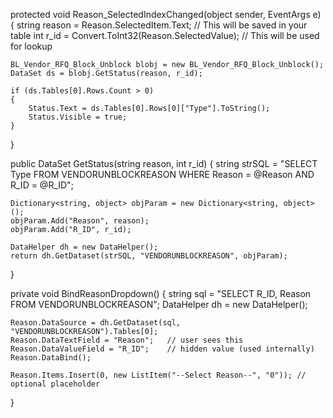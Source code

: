 protected void Reason_SelectedIndexChanged(object sender, EventArgs e)
{
    string reason = Reason.SelectedItem.Text;   // This will be saved in your table
    int r_id = Convert.ToInt32(Reason.SelectedValue); // This will be used for lookup

    BL_Vendor_RFQ_Block_Unblock blobj = new BL_Vendor_RFQ_Block_Unblock();
    DataSet ds = blobj.GetStatus(reason, r_id);

    if (ds.Tables[0].Rows.Count > 0)
    {
        Status.Text = ds.Tables[0].Rows[0]["Type"].ToString();
        Status.Visible = true;
    }
}




public DataSet GetStatus(string reason, int r_id)
{
    string strSQL = "SELECT Type FROM VENDORUNBLOCKREASON WHERE Reason = @Reason AND R_ID = @R_ID";

    Dictionary<string, object> objParam = new Dictionary<string, object>();
    objParam.Add("Reason", reason);
    objParam.Add("R_ID", r_id);

    DataHelper dh = new DataHelper();
    return dh.GetDataset(strSQL, "VENDORUNBLOCKREASON", objParam);
}

private void BindReasonDropdown()
{
    string sql = "SELECT R_ID, Reason FROM VENDORUNBLOCKREASON";
    DataHelper dh = new DataHelper();

    Reason.DataSource = dh.GetDataset(sql, "VENDORUNBLOCKREASON").Tables[0];
    Reason.DataTextField = "Reason";   // user sees this
    Reason.DataValueField = "R_ID";    // hidden value (used internally)
    Reason.DataBind();

    Reason.Items.Insert(0, new ListItem("--Select Reason--", "0")); // optional placeholder
}
